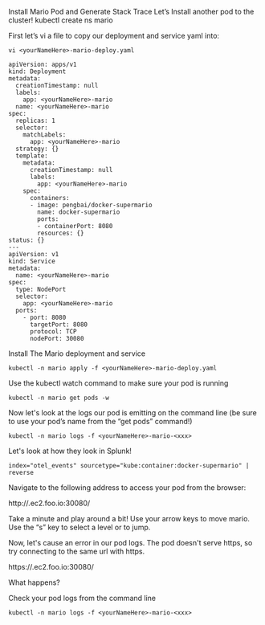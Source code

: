 Install Mario Pod and Generate Stack Trace
Let’s Install another pod to the cluster! 
kubectl create ns mario

First let’s vi a file to copy our deployment and service yaml into:

`vi <yourNameHere>-mario-deploy.yaml`

```
apiVersion: apps/v1
kind: Deployment
metadata:
  creationTimestamp: null
  labels:
    app: <yourNameHere>-mario
  name: <yourNameHere>-mario
spec:
  replicas: 1
  selector:
    matchLabels:
      app: <yourNameHere>-mario
  strategy: {}
  template:
    metadata:
      creationTimestamp: null
      labels:
        app: <yourNameHere>-mario
    spec:
      containers:
      - image: pengbai/docker-supermario
        name: docker-supermario
        ports:
        - containerPort: 8080  
        resources: {}
status: {}
---
apiVersion: v1
kind: Service
metadata:
  name: <yourNameHere>-mario
spec:
  type: NodePort
  selector:
    app: <yourNameHere>-mario
  ports:
    - port: 8080 
      targetPort: 8080
      protocol: TCP
      nodePort: 30080
```

Install The Mario deployment and service

```
kubectl -n mario apply -f <yourNameHere>-mario-deploy.yaml
```


Use the kubectl watch command to make sure your pod is running

```
kubectl -n mario get pods -w
```

Now let's look at the logs our pod is emitting on the command line (be sure to use your pod’s name from the “get pods” command!)

```
kubectl -n mario logs -f <yourNameHere>-mario-<xxx>
```
Let's look at how they look in Splunk!

```
index="otel_events" sourcetype="kube:container:docker-supermario" | reverse
```


Navigate to the following address to access your pod from the browser:

http://<yourDNSName>.ec2.foo.io:30080/

Take a minute and play around a bit! Use your arrow keys to move mario. Use the “s” key to select a level or to jump. 

Now, let's cause an error in our pod logs. The pod doesn't serve https, so try connecting to the same url with https. 

https://<yourEC2DNSName>.ec2.foo.io:30080/

What happens? 

Check your pod logs from the command line

```
kubectl -n mario logs -f <yourNameHere>-mario-<xxx>
```



